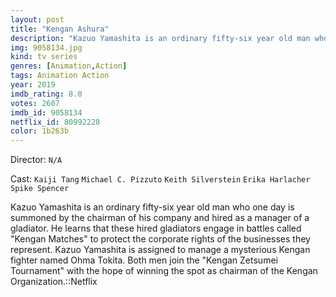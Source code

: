 ```yaml
---
layout: post
title: "Kengan Ashura"
description: "Kazuo Yamashita is an ordinary fifty-six year old man who one day is summoned by the chairman of his company and hired as a manager of a gladiator. He learns that these hired gladiators engage in battles called Kengan Matches to protect the corporate rights of the businesses they represent. Kazuo Yamashita is assigned to manage a mysterious Kengan fighter named Ohma Tokita. Both men join the Kengan Zetsumei Tournament with the hope of winning the spot as chairman of the Kengan Organization..."
img: 9058134.jpg
kind: tv series
genres: [Animation,Action]
tags: Animation Action 
year: 2019
imdb_rating: 8.0
votes: 2607
imdb_id: 9058134
netflix_id: 80992228
color: 1b263b
---
```

Director: `N/A`  

Cast: `Kaiji Tang` `Michael C. Pizzuto` `Keith Silverstein` `Erika Harlacher` `Spike Spencer` 

Kazuo Yamashita is an ordinary fifty-six year old man who one day is summoned by the chairman of his company and hired as a manager of a gladiator. He learns that these hired gladiators engage in battles called "Kengan Matches" to protect the corporate rights of the businesses they represent. Kazuo Yamashita is assigned to manage a mysterious Kengan fighter named Ohma Tokita. Both men join the "Kengan Zetsumei Tournament" with the hope of winning the spot as chairman of the Kengan Organization.::Netflix